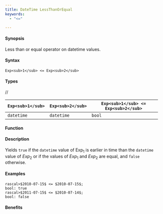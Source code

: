 ```yaml
---
title: DateTime LessThanOrEqual
keywords:
  - "<="

---
```


#### Synopsis

Less than or equal operator on datetime values.

#### Syntax

`Exp<sub>1</sub> <= Exp<sub>2</sub>`

#### Types

//

| `Exp<sub>1</sub>`      | `Exp<sub>2</sub>`      | `Exp<sub>1</sub> <= Exp<sub>2</sub>`  |
| --- | --- | --- |
| `datetime`     |  `datetime`    | `bool`                |


#### Function

#### Description

Yields `true` if the `datetime` value of Exp<sub>1</sub> is earlier in time than the `datetime` value
of _Exp_<sub>2</sub> or if the values of _Exp_<sub>1</sub> and _Exp_<sub>2</sub> are equal, and `false` otherwise.

#### Examples


```rascal-shell
rascal>$2010-07-15$ <= $2010-07-15$;
bool: true
rascal>$2011-07-15$ <= $2010-07-14$;
bool: false
```

#### Benefits


